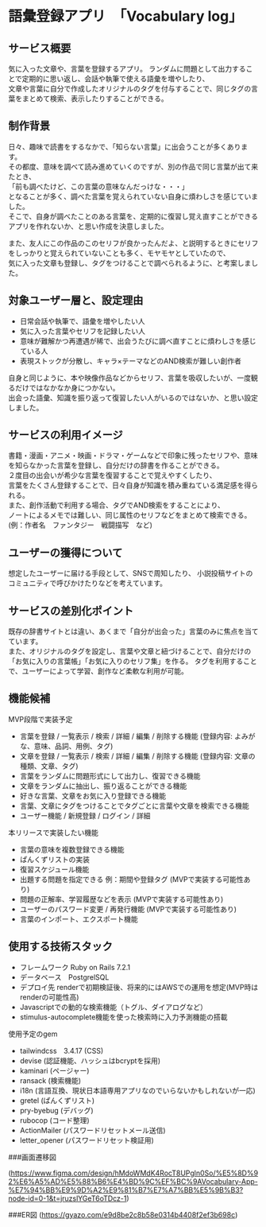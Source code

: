 # 語彙登録アプリ　「Vocabulary log」 


## サービス概要
気に入った文章や、言葉を登録するアプリ。
ランダムに問題として出力することで定期的に思い返し、会話や執筆で使える語彙を増やしたり、    
文章や言葉に自分で作成したオリジナルのタグを付与することで、同じタグの言葉をまとめて検索、表示したりすることができる。


## 制作背景
日々、趣味で読書をするなかで、「知らない言葉」に出会うことが多くあります。  
その都度、意味を調べて読み進めていくのですが、別の作品で同じ言葉が出て来たとき、  
「前も調べたけど、この言葉の意味なんだっけな・・・」  
となることが多く、調べた言葉を覚えられていない自身に煩わしさを感じていました。  
そこで、自身が調べたことのある言葉を、定期的に復習し覚え直すことができるアプリを作れないか、と思い作成を決意しました。


また、友人にこの作品のこのセリフが良かったんだよ、と説明するときにセリフをしっかりと覚えられていないことも多く、モヤモヤとしていたので、  
気に入った文章も登録し、タグをつけることで調べられるように、と考案しました。

## 対象ユーザー層と、設定理由
* 日常会話や執筆で、語彙を増やしたい人  
* 気に入った言葉やセリフを記録したい人
* 意味が難解かつ再遭遇が稀で、出会うたびに調べ直すことに煩わしさを感じている人
* 表現ストックが分散し、キャラ×テーマなどのAND検索が難しい創作者

自身と同じように、本や映像作品などからセリフ、言葉を吸収したいが、一度観るだけではなかなか身につかない。  
出会った語彙、知識を振り返って復習したい人がいるのではないか、と思い設定しました。

## サービスの利用イメージ
書籍・漫画・アニメ・映画・ドラマ・ゲームなどで印象に残ったセリフや、意味を知らなかった言葉を登録し、自分だけの辞書を作ることができる。  
２度目の出会いが希少な言葉を復習することで覚えやすくしたり、  
言葉をたくさん登録することで、日々自身が知識を積み重ねている満足感を得られる。  
また、創作活動で利用する場合、タグでAND検索をすることにより、  
ノートによるメモでは難しい、同じ属性のセリフなどをまとめて検索できる。 
(例：作者名　ファンタジー　戦闘描写　など)  

## ユーザーの獲得について
想定したユーザーに届ける手段として、SNSで周知したり、
小説投稿サイトのコミュニティで呼びかけたりなどを考えています。

## サービスの差別化ポイント
既存の辞書サイトとは違い、あくまで「自分が出会った」言葉のみに焦点を当てています。  
また、オリジナルのタグを設定し、言葉や文章と紐づけることで、自分だけの「お気に入りの言葉帳」「お気に入りのセリフ集」を作る。
タグを利用することで、ユーザーによって学習、創作など柔軟な利用が可能。

## 機能候補
MVP段階で実装予定
* 言葉を登録 / 一覧表示 / 検索 / 詳細 / 編集 / 削除する機能 (登録内容: よみがな、意味、品詞、用例、タグ)  
* 文章を登録 / 一覧表示 / 検索 / 詳細 / 編集 / 削除する機能 (登録内容: 文章の種類、文章、タグ)
* 言葉をランダムに問題形式にして出力し、復習できる機能  
* 文章をランダムに抽出し、振り返ることができる機能  
* 好きな言葉、文章をお気に入り登録できる機能  
* 言葉、文章にタグをつけることでタグごとに言葉や文章を検索できる機能  
* ユーザー機能 / 新規登録 / ログイン / 詳細  
  
本リリースで実装したい機能

* 言葉の意味を複数登録できる機能  
* ぱんくずリストの実装  
* 復習スケジュール機能  
* 出題する問題を指定できる 例：期間や登録タグ (MVPで実装する可能性あり)  
* 問題の正解率、学習履歴などを表示 (MVPで実装する可能性あり)  
* ユーザーのパスワード変更 / 再発行機能 (MVPで実装する可能性あり) 
* 言葉のインポート、エクスポート機能  

## 使用する技術スタック
* フレームワーク Ruby on Rails 7.2.1
* データベース　PostgrelSQL
* デプロイ先 renderで初期検証後、将来的にはAWSでの運用を想定(MVP時はrenderの可能性高)
* Javascriptでの動的な検索機能（トグル、ダイアログなど）
* stimulus-autocomplete機能を使った検索時に入力予測機能の搭載 
  
使用予定のgem
* tailwindcss　3.4.17 (CSS)  
* devise (認証機能、ハッシュはbcryptを採用)  
* kaminari (ページャー)  
* ransack (検索機能)  
* i18n (言語互換、現状日本語専用アプリなのでいらないかもしれないが一応)  
* gretel (ぱんくずリスト)  
* pry-byebug (デバッグ)  
* rubocop (コード整理)  
* ActionMailer (パスワードリセットメール送信)
* letter_opener (パスワードリセット検証用)

###画面遷移図

(https://www.figma.com/design/hMdoWMdK4RocT8UPgln0So/%E5%8D%92%E6%A5%AD%E5%88%B6%E4%BD%9C%EF%BC%9AVocabulary-App-%E7%94%BB%E9%9D%A2%E9%81%B7%E7%A7%BB%E5%9B%B3?node-id=0-1&t=jruzslYGeT6oTDcz-1)

###ER図
(https://gyazo.com/e9d8be2c8b58e0314b4408f2ef3b698c)

